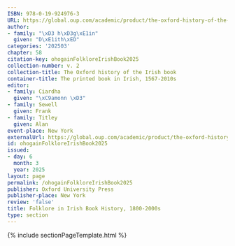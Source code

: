 ```yaml
---
ISBN: 978-0-19-924976-3
URL: https://global.oup.com/academic/product/the-oxford-history-of-the-irish-book-volume-ii-9780199249763?cc=ge&lang=3n#
author:
- family: "\xD3 h\xD3g\xE1in"
  given: "D\xE1ith\xED"
categories: '202503'
chapter: 58
citation-key: ohogainFolkloreIrishBook2025
collection-number: v. 2
collection-title: The Oxford history of the Irish book
container-title: The printed book in Irish, 1567-2010s
editor:
- family: Ciardha
  given: "\xC9amonn \xD3"
- family: Sewell
  given: Frank
- family: Titley
  given: Alan
event-place: New York
externalUrl: https://global.oup.com/academic/product/the-oxford-history-of-the-irish-book-volume-ii-9780199249763?cc=ge&lang=3n#
id: ohogainFolkloreIrishBook2025
issued:
- day: 6
  month: 3
  year: 2025
layout: page
permalink: /ohogainFolkloreIrishBook2025
publisher: Oxford University Press
publisher-place: New York
review: 'false'
title: Folklore in Irish Book History, 1800-2000s
type: section
---
```

{% include sectionPageTemplate.html %}